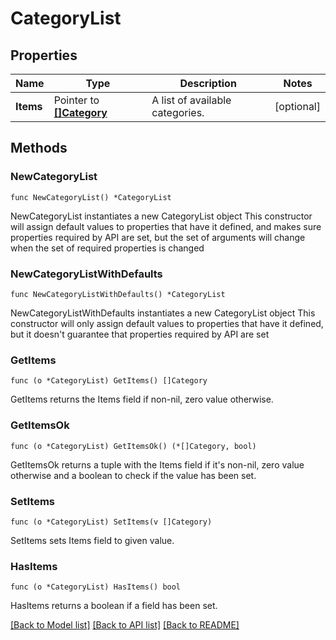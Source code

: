 # CategoryList

## Properties

Name | Type | Description | Notes
------------ | ------------- | ------------- | -------------
**Items** | Pointer to [**[]Category**](Category.md) | A list of available categories. | [optional] 

## Methods

### NewCategoryList

`func NewCategoryList() *CategoryList`

NewCategoryList instantiates a new CategoryList object
This constructor will assign default values to properties that have it defined,
and makes sure properties required by API are set, but the set of arguments
will change when the set of required properties is changed

### NewCategoryListWithDefaults

`func NewCategoryListWithDefaults() *CategoryList`

NewCategoryListWithDefaults instantiates a new CategoryList object
This constructor will only assign default values to properties that have it defined,
but it doesn't guarantee that properties required by API are set

### GetItems

`func (o *CategoryList) GetItems() []Category`

GetItems returns the Items field if non-nil, zero value otherwise.

### GetItemsOk

`func (o *CategoryList) GetItemsOk() (*[]Category, bool)`

GetItemsOk returns a tuple with the Items field if it's non-nil, zero value otherwise
and a boolean to check if the value has been set.

### SetItems

`func (o *CategoryList) SetItems(v []Category)`

SetItems sets Items field to given value.

### HasItems

`func (o *CategoryList) HasItems() bool`

HasItems returns a boolean if a field has been set.


[[Back to Model list]](../README.md#documentation-for-models) [[Back to API list]](../README.md#documentation-for-api-endpoints) [[Back to README]](../README.md)


